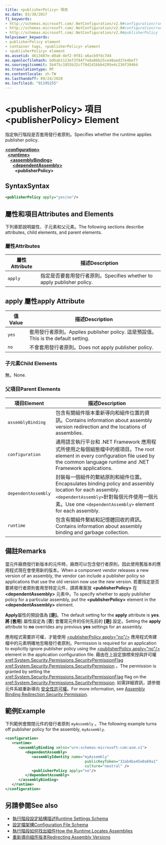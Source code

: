 ```yaml
---
title: <publisherPolicy> 項目
ms.date: 03/30/2017
f1_keywords:
- http://schemas.microsoft.com/.NetConfiguration/v2.0#configuration/runtime/assemblyBinding/publisherPolicy
- http://schemas.microsoft.com/.NetConfiguration/v2.0#configuration/runtime/assemblyBinding/dependentAssembly/publisherPolicy
- http://schemas.microsoft.com/.NetConfiguration/v2.0#publisherPolicy
helpviewer_keywords:
- publisherPolicy element
- container tags, <publisherPolicy> element
- <publisherPolicy> element
ms.assetid: 4613407e-d0a8-4ef2-9f81-a6acb9fdc7d4
ms.openlocfilehash: bd6ab1123ef3f84f7e8a06b25ce48aed37e4bef7
ms.sourcegitcommit: 5b475c1855b32cf78d2d1bbb4295e4c236f39464
ms.translationtype: MT
ms.contentlocale: zh-TW
ms.lasthandoff: 09/24/2020
ms.locfileid: "91195255"
---
```

# <a name="publisherpolicy-element"></a><span data-ttu-id="92927-102">\<publisherPolicy> 項目</span><span class="sxs-lookup"><span data-stu-id="92927-102">\<publisherPolicy> Element</span></span>

<span data-ttu-id="92927-103">指定執行階段是否套用發行者原則。</span><span class="sxs-lookup"><span data-stu-id="92927-103">Specifies whether the runtime applies publisher policy.</span></span>  
  
[**\<configuration>**](../configuration-element.md)\
&nbsp;&nbsp;[**\<runtime>**](runtime-element.md)\
&nbsp;&nbsp;&nbsp;&nbsp;[**\<assemblyBinding>**](assemblybinding-element-for-runtime.md)\
&nbsp;&nbsp;&nbsp;&nbsp;&nbsp;&nbsp;[**\<dependentAssembly>**](dependentassembly-element.md)\
&nbsp;&nbsp;&nbsp;&nbsp;&nbsp;&nbsp;&nbsp;&nbsp;**\<publisherPolicy>**  
  
## <a name="syntax"></a><span data-ttu-id="92927-104">Syntax</span><span class="sxs-lookup"><span data-stu-id="92927-104">Syntax</span></span>  
  
```xml  
<publisherPolicy apply="yes|no"/>  
```  
  
## <a name="attributes-and-elements"></a><span data-ttu-id="92927-105">屬性和項目</span><span class="sxs-lookup"><span data-stu-id="92927-105">Attributes and Elements</span></span>  

 <span data-ttu-id="92927-106">下列章節說明屬性、子元素和父元素。</span><span class="sxs-lookup"><span data-stu-id="92927-106">The following sections describe attributes, child elements, and parent elements.</span></span>  
  
### <a name="attributes"></a><span data-ttu-id="92927-107">屬性</span><span class="sxs-lookup"><span data-stu-id="92927-107">Attributes</span></span>  
  
|<span data-ttu-id="92927-108">屬性</span><span class="sxs-lookup"><span data-stu-id="92927-108">Attribute</span></span>|<span data-ttu-id="92927-109">描述</span><span class="sxs-lookup"><span data-stu-id="92927-109">Description</span></span>|  
|---------------|-----------------|  
|`apply`|<span data-ttu-id="92927-110">指定是否要套用發行者原則。</span><span class="sxs-lookup"><span data-stu-id="92927-110">Specifies whether to apply publisher policy.</span></span>|  
  
## <a name="apply-attribute"></a><span data-ttu-id="92927-111">apply 屬性</span><span class="sxs-lookup"><span data-stu-id="92927-111">apply Attribute</span></span>  
  
|<span data-ttu-id="92927-112">值</span><span class="sxs-lookup"><span data-stu-id="92927-112">Value</span></span>|<span data-ttu-id="92927-113">描述</span><span class="sxs-lookup"><span data-stu-id="92927-113">Description</span></span>|  
|-----------|-----------------|  
|`yes`|<span data-ttu-id="92927-114">套用發行者原則。</span><span class="sxs-lookup"><span data-stu-id="92927-114">Applies publisher policy.</span></span> <span data-ttu-id="92927-115">這是預設值。</span><span class="sxs-lookup"><span data-stu-id="92927-115">This is the default setting.</span></span>|  
|`no`|<span data-ttu-id="92927-116">不會套用發行者原則。</span><span class="sxs-lookup"><span data-stu-id="92927-116">Does not apply publisher policy.</span></span>|  
  
### <a name="child-elements"></a><span data-ttu-id="92927-117">子元素</span><span class="sxs-lookup"><span data-stu-id="92927-117">Child Elements</span></span>  

<span data-ttu-id="92927-118">無。</span><span class="sxs-lookup"><span data-stu-id="92927-118">None.</span></span>  
  
### <a name="parent-elements"></a><span data-ttu-id="92927-119">父項目</span><span class="sxs-lookup"><span data-stu-id="92927-119">Parent Elements</span></span>  
  
|<span data-ttu-id="92927-120">項目</span><span class="sxs-lookup"><span data-stu-id="92927-120">Element</span></span>|<span data-ttu-id="92927-121">描述</span><span class="sxs-lookup"><span data-stu-id="92927-121">Description</span></span>|  
|-------------|-----------------|  
|`assemblyBinding`|<span data-ttu-id="92927-122">包含有關組件版本重新導向和組件位置的資訊。</span><span class="sxs-lookup"><span data-stu-id="92927-122">Contains information about assembly version redirection and the locations of assemblies.</span></span>|  
|`configuration`|<span data-ttu-id="92927-123">通用語言執行平台和 .NET Framework 應用程式所使用之每個組態檔中的根項目。</span><span class="sxs-lookup"><span data-stu-id="92927-123">The root element in every configuration file used by the common language runtime and .NET Framework applications.</span></span>|  
|`dependentAssembly`|<span data-ttu-id="92927-124">封裝每一個組件的繫結原則和組件位置。</span><span class="sxs-lookup"><span data-stu-id="92927-124">Encapsulates binding policy and assembly location for each assembly.</span></span> <span data-ttu-id="92927-125">`<dependentAssembly>`針對每個元件使用一個元素。</span><span class="sxs-lookup"><span data-stu-id="92927-125">Use one `<dependentAssembly>` element for each assembly.</span></span>|  
|`runtime`|<span data-ttu-id="92927-126">包含有關組件繫結和記憶體回收的資訊。</span><span class="sxs-lookup"><span data-stu-id="92927-126">Contains information about assembly binding and garbage collection.</span></span>|  
  
## <a name="remarks"></a><span data-ttu-id="92927-127">備註</span><span class="sxs-lookup"><span data-stu-id="92927-127">Remarks</span></span>  

 <span data-ttu-id="92927-128">當元件廠商發行新版本的元件時，廠商可以包含發行者原則，因此使用舊版本的應用程式現在會使用新的版本。</span><span class="sxs-lookup"><span data-stu-id="92927-128">When a component vendor releases a new version of an assembly, the vendor can include a publisher policy so applications that use the old version now use the new version.</span></span> <span data-ttu-id="92927-129">若要指定是否要將發行者原則套用至特定元件，請將專案放 **\<publisherPolicy>** 在 **\<dependentAssembly>** 元素中。</span><span class="sxs-lookup"><span data-stu-id="92927-129">To specify whether to apply publisher policy for a particular assembly, put the **\<publisherPolicy>** element in the **\<dependentAssembly>** element.</span></span>  
  
 <span data-ttu-id="92927-130">**Apply**屬性的預設值為 **[是]**。</span><span class="sxs-lookup"><span data-stu-id="92927-130">The default setting for the **apply** attribute is **yes**.</span></span> <span data-ttu-id="92927-131">**將 [套用**] 屬性設定為 [**否**] 會覆寫元件的任何先前的 **[是]** 設定。</span><span class="sxs-lookup"><span data-stu-id="92927-131">Setting the **apply** attribute to **no** overrides any previous **yes** settings for an assembly.</span></span>  
  
 <span data-ttu-id="92927-132">應用程式需要許可權，才能使用 [\<publisherPolicy apply="no"/>](publisherpolicy-element.md) 應用程式佈建檔中的元素明確地忽略發行者原則。</span><span class="sxs-lookup"><span data-stu-id="92927-132">Permission is required for an application to explicitly ignore publisher policy using the [\<publisherPolicy apply="no"/>](publisherpolicy-element.md) element in the application configuration file.</span></span> <span data-ttu-id="92927-133">藉由在上設定旗標來授與許可權 <xref:System.Security.Permissions.SecurityPermissionFlag> <xref:System.Security.Permissions.SecurityPermission> 。</span><span class="sxs-lookup"><span data-stu-id="92927-133">The permission is granted by setting the <xref:System.Security.Permissions.SecurityPermissionFlag> flag on the <xref:System.Security.Permissions.SecurityPermission>.</span></span> <span data-ttu-id="92927-134">如需詳細資訊，請參閱元件系結重新導向 [安全性許可權](../../assembly-binding-redirection-security-permission.md)。</span><span class="sxs-lookup"><span data-stu-id="92927-134">For more information, see [Assembly Binding Redirection Security Permission](../../assembly-binding-redirection-security-permission.md).</span></span>  
  
## <a name="example"></a><span data-ttu-id="92927-135">範例</span><span class="sxs-lookup"><span data-stu-id="92927-135">Example</span></span>  

 <span data-ttu-id="92927-136">下列範例會關閉元件的發行者原則 `myAssembly` 。</span><span class="sxs-lookup"><span data-stu-id="92927-136">The following example turns off publisher policy for the assembly, `myAssembly`.</span></span>  
  
```xml  
<configuration>  
   <runtime>  
      <assemblyBinding xmlns="urn:schemas-microsoft-com:asm.v1">  
         <dependentAssembly>  
            <assemblyIdentity name="myAssembly"  
                                    publicKeyToken="32ab4ba45e0a69a1"  
                                    culture="neutral" />  
            <publisherPolicy apply="no"/>  
         </dependentAssembly>  
      </assemblyBinding>  
   </runtime>  
</configuration>  
```  
  
## <a name="see-also"></a><span data-ttu-id="92927-137">另請參閱</span><span class="sxs-lookup"><span data-stu-id="92927-137">See also</span></span>

- [<span data-ttu-id="92927-138">執行階段設定結構描述</span><span class="sxs-lookup"><span data-stu-id="92927-138">Runtime Settings Schema</span></span>](index.md)
- [<span data-ttu-id="92927-139">設定檔架構</span><span class="sxs-lookup"><span data-stu-id="92927-139">Configuration File Schema</span></span>](../index.md)
- [<span data-ttu-id="92927-140">執行階段如何找出組件</span><span class="sxs-lookup"><span data-stu-id="92927-140">How the Runtime Locates Assemblies</span></span>](../../../deployment/how-the-runtime-locates-assemblies.md)
- [<span data-ttu-id="92927-141">重新導向組件版本</span><span class="sxs-lookup"><span data-stu-id="92927-141">Redirecting Assembly Versions</span></span>](../../redirect-assembly-versions.md)
